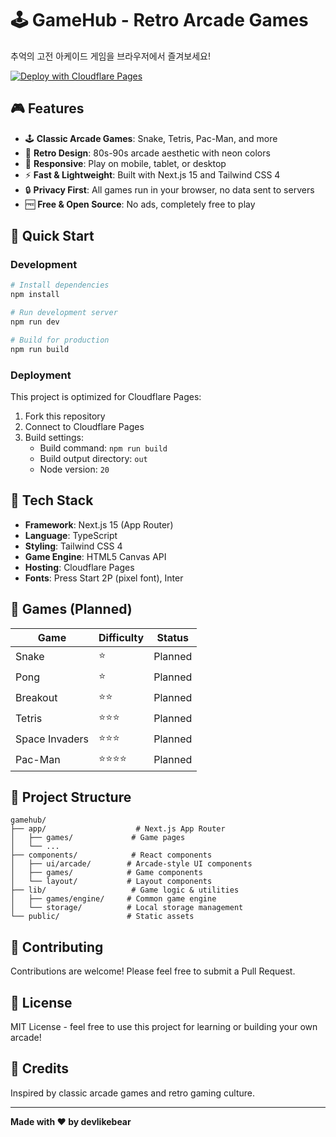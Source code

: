 # 🕹️ GameHub - Retro Arcade Games

추억의 고전 아케이드 게임을 브라우저에서 즐겨보세요!

[![Deploy with Cloudflare Pages](https://deploy.workers.cloudflare.com/button)](https://deploy.workers.cloudflare.com/?url=https://github.com/devlikebear/gamehub)

## 🎮 Features

- 🕹️ **Classic Arcade Games**: Snake, Tetris, Pac-Man, and more
- 🎨 **Retro Design**: 80s-90s arcade aesthetic with neon colors
- 📱 **Responsive**: Play on mobile, tablet, or desktop
- ⚡ **Fast & Lightweight**: Built with Next.js 15 and Tailwind CSS 4
- 🔒 **Privacy First**: All games run in your browser, no data sent to servers
- 🆓 **Free & Open Source**: No ads, completely free to play

## 🚀 Quick Start

### Development

```bash
# Install dependencies
npm install

# Run development server
npm run dev

# Build for production
npm run build
```

### Deployment

This project is optimized for Cloudflare Pages:

1. Fork this repository
2. Connect to Cloudflare Pages
3. Build settings:
   - Build command: `npm run build`
   - Build output directory: `out`
   - Node version: `20`

## 🎨 Tech Stack

- **Framework**: Next.js 15 (App Router)
- **Language**: TypeScript
- **Styling**: Tailwind CSS 4
- **Game Engine**: HTML5 Canvas API
- **Hosting**: Cloudflare Pages
- **Fonts**: Press Start 2P (pixel font), Inter

## 🎯 Games (Planned)

| Game | Difficulty | Status |
|------|-----------|--------|
| Snake | ⭐ | Planned |
| Pong | ⭐ | Planned |
| Breakout | ⭐⭐ | Planned |
| Tetris | ⭐⭐⭐ | Planned |
| Space Invaders | ⭐⭐⭐ | Planned |
| Pac-Man | ⭐⭐⭐⭐ | Planned |

## 📁 Project Structure

```
gamehub/
├── app/                    # Next.js App Router
│   ├── games/             # Game pages
│   └── ...
├── components/            # React components
│   ├── ui/arcade/        # Arcade-style UI components
│   ├── games/            # Game components
│   └── layout/           # Layout components
├── lib/                   # Game logic & utilities
│   ├── games/engine/     # Common game engine
│   └── storage/          # Local storage management
└── public/               # Static assets

```

## 🤝 Contributing

Contributions are welcome! Please feel free to submit a Pull Request.

## 📄 License

MIT License - feel free to use this project for learning or building your own arcade!

## 🙏 Credits

Inspired by classic arcade games and retro gaming culture.

---

**Made with ❤️ by devlikebear**
